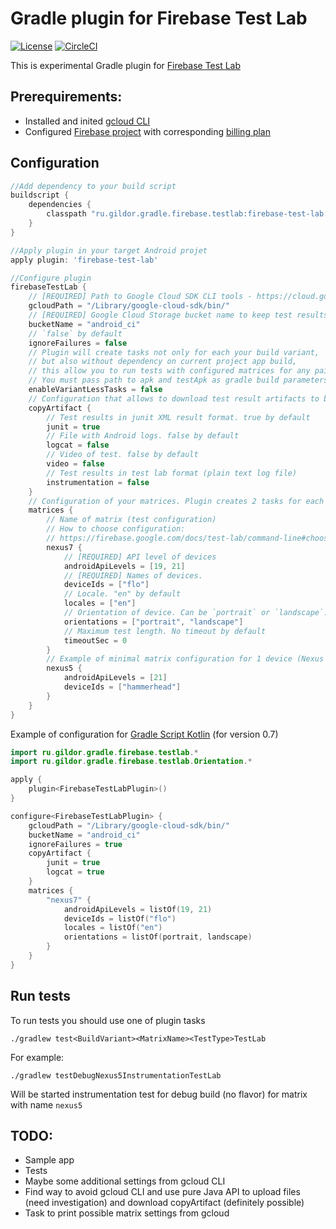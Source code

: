 # Gradle plugin for Firebase Test Lab

[![License](https://img.shields.io/badge/License-Apache%202.0-yellowgreen.svg)](https://www.apache.org/licenses/LICENSE-2.0)
[![CircleCI](https://img.shields.io/circleci/project/github/gildor/gradle-firebase-test-lab-plugin/master.svg)](https://circleci.com/gh/gildor/gradle-firebase-test-lab-plugin)

This is experimental Gradle plugin for [Firebase Test Lab](https://firebase.google.com/docs/test-lab/)

## Prerequirements:
- Installed and inited [gcloud CLI](https://cloud.google.com/sdk/gcloud/)
- Configured [Firebase project](https://console.firebase.google.com/) with corresponding [billing plan](https://firebase.google.com/pricing/)

## Configuration

```groovy
//Add dependency to your build script
buildscript {
    dependencies {
        classpath "ru.gildor.gradle.firebase.testlab:firebase-test-lab:$TEST_LAB_PLUGIN_VERSION"
    }
}

//Apply plugin in your target Android projet
apply plugin: 'firebase-test-lab'

//Configure plugin
firebaseTestLab {
    // [REQUIRED] Path to Google Cloud SDK CLI tools - https://cloud.google.com/sdk/gcloud/
    gcloudPath = "/Library/google-cloud-sdk/bin/"
    // [REQUIRED] Google Cloud Storage bucket name to keep test results
    bucketName = "android_ci"
    // `false` by default
    ignoreFailures = false
    // Plugin will create tasks not only for each your build variant, 
    // but also without dependency on current project app build, 
    // this allow you to run tests with configured matrices for any pair of apk and test apk
    // You must pass path to apk and testApk as gradle build parameters -Papk and -PtestApk. false by default 
    enableVariantLessTasks = false
    // Configuration that allows to download test result artifacts to build dir
    copyArtifact {
        // Test results in junit XML result format. true by default
        junit = true
        // File with Android logs. false by default
        logcat = false
        // Video of test. false by default
        video = false
        // Test results in test lab format (plain text log file)
        instrumentation = false
    }
    // Configuration of your matrices. Plugin creates 2 tasks for each matrix (for instrumentation and robo tests)
    matrices {
        // Name of matrix (test configuration)
        // How to choose configuration:
        // https://firebase.google.com/docs/test-lab/command-line#choosing_test_configurations
        nexus7 {
            // [REQUIRED] API level of devices
            androidApiLevels = [19, 21]
            // [REQUIRED] Names of devices.
            deviceIds = ["flo"]
            // Locale. "en" by default
            locales = ["en"]
            // Orientation of device. Can be `portrait` or `landscape`. Portrait by default
            orientations = ["portrait", "landscape"]
            // Maximum test length. No timeout by default
            timeoutSec = 0
        }
        // Example of minimal matrix configuration for 1 device (Nexus 5 with API Level 21)
        nexus5 {
            androidApiLevels = [21]
            deviceIds = ["hammerhead"]
        }
    }
}
```

Example of configuration for [Gradle Script Kotlin](https://github.com/gradle/gradle-script-kotlin) (for version 0.7)
```kotlin
import ru.gildor.gradle.firebase.testlab.*
import ru.gildor.gradle.firebase.testlab.Orientation.*

apply {
    plugin<FirebaseTestLabPlugin>()
}

configure<FirebaseTestLabPlugin> {
    gcloudPath = "/Library/google-cloud-sdk/bin/"
    bucketName = "android_ci"
    ignoreFailures = true
    copyArtifact {
        junit = true
        logcat = true
    }
    matrices {
        "nexus7" {
            androidApiLevels = listOf(19, 21)
            deviceIds = listOf("flo")
            locales = listOf("en")
            orientations = listOf(portrait, landscape)
        }
    }
}
```

## Run tests
To run tests you should use one of plugin tasks
```
./gradlew test<BuildVariant><MatrixName><TestType>TestLab
```
For example:
```
./gradlew testDebugNexus5InstrumentationTestLab
```
Will be started instrumentation test for debug build (no flavor) for matrix with name `nexus5`

## TODO:
- Sample app
- Tests
- Maybe some additional settings from gcloud CLI
- Find way to avoid gcloud CLI and use pure Java API to upload files (need investigation) and download copyArtifact (definitely possible)
- Task to print possible matrix settings from gcloud
